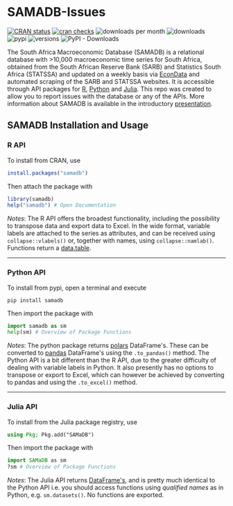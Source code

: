 # SAMADB-Issues

<!-- badges -->
[![CRAN status](https://www.r-pkg.org/badges/version/samadb)](https://cran.r-project.org/package=samadb) 
[![cran checks](https://badges.cranchecks.info/worst/samadb.svg)](https://cran.r-project.org/web/checks/check_results_samadb.html)
![downloads per month](http://cranlogs.r-pkg.org/badges/samadb?color=blue)
![downloads](http://cranlogs.r-pkg.org/badges/grand-total/samadb?color=blue)
![pypi](https://img.shields.io/pypi/v/samadb.svg)
![versions](https://img.shields.io/pypi/pyversions/samadb.svg)
![PyPI - Downloads](https://img.shields.io/pypi/dm/samadb)
<!-- end badges -->

The South Africa Macroeconomic Database (SAMADB) is a relational database with >10,000 macroeconomic time series for South Africa, obtained from the South African Reserve Bank (SARB) and Statistics South Africa (STATSSA) and updated on a weekly basis via [EconData](<https://www.econdata.co.za/>) and automated scraping of the SARB and STATSSA websites. It is accessible through API packages for [R](https://CRAN.R-project.org/package=samadb), [Python](https://pypi.org/project/samadb/) and [Julia](https://juliahub.com/ui/Search?q=SAMaDB&type=packages). This repo was created to allow you to report issues with the database or any of the APIs. More information about SAMADB is available in the introductory [presentation](https://github.com/Stellenbosch-Econometrics/SA-Nowcast/blob/main/presentation/SAMADB_Nowcasting.pdf).

## SAMADB Installation and Usage

### R API

To install from CRAN, use
```r
install.packages("samadb")
```
Then attach the package with
```r
library(samadb)
help("samadb") # Open Documentation 
```

*Notes*: The R API offers the broadest functionality, including the possibility to transpose data and export data to Excel. In the wide format, variable labels are attached to the series as attributes, and can be received using `collapse::vlabels()` or, together with names, using `collapse::namlab()`. Functions return a [data.table](<https://rdatatable.gitlab.io/data.table/>).

***

### Python API

To install from pypi, open a terminal and execute
```
pip install samadb
```
Then import the package with

```python
import samadb as sm
help(sm) # Overview of Package Functions
```

*Notes*: The python package returns [polars](<https://www.pola.rs/>) DataFrame's. These can be converted to [pandas](<https://pandas.pydata.org/>) DataFrame's using the `.to_pandas()` method. The Python API is a bit different than the R API, due to the greater difficulty of dealing with variable labels in Python. It also presently has no options to transpose or export to Excel, which can however be achieved by converting to pandas and using the `.to_excel()` method. 

*** 
### Julia API

To install from the Julia package registry, use
```julia
using Pkg; Pkg.add("SAMaDB")
```
Then import the package with

```julia
import SAMaDB as sm
?sm # Overview of Package Functions
```

*Notes*: The Julia API returns [DataFrame's](<https://dataframes.juliadata.org/stable/>), and is pretty much identical to the Python API i.e. you should access functions using *qualified names* as in Python, e.g. `sm.datasets()`. No functions are exported. 
